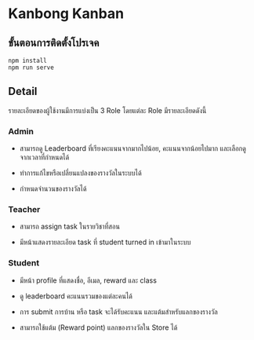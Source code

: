 # Kanbong Kanban
## ขั้นตอนการติดตั้งโปรเจค
```
npm install
npm run serve
```
## Detail

รายละเอียดของผู้ใช้งานมีการแบ่งเป็น 3 Role โดยแต่ละ Role มีรายละเอียดดังนี้

### Admin

- สามารถดู Leaderboard ที่เรียงคะแนนจากมากไปน้อย, คะแนนจากน้อยไปมาก และเลือกดูจากเวลาที่กำหนดได้

- ทำการแก้ไขหรือเปลี่ยนแปลงของรางวัลในระบบได้

- กำหนดจำนวนของรางวัลได้

### Teacher

- สามารถ assign task ในรายวิชาที่สอน

- มีหน้าแสดงรายละเอียด task ที่ student turned in เข้ามาในระบบ

### Student

- มีหน้า profile ที่แสดงชื่อ, อีเมล, reward และ class

- ดู leaderboard คะแนนรวมของแต่ละคนได้

- การ submit การบ้าน หรือ task จะได้รับคะแนน และแต้มสำหรับแลกของรางวัล

- สามารถใช้แต้ม (Reward point) แลกของรางวัลใน Store ได้